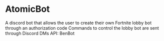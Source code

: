 # AtomicBot
A discord bot that allows the user to create their own Fortnite lobby bot through an authorization code
Commands to control the lobby bot are sent through Discord DMs
API: BenBot
